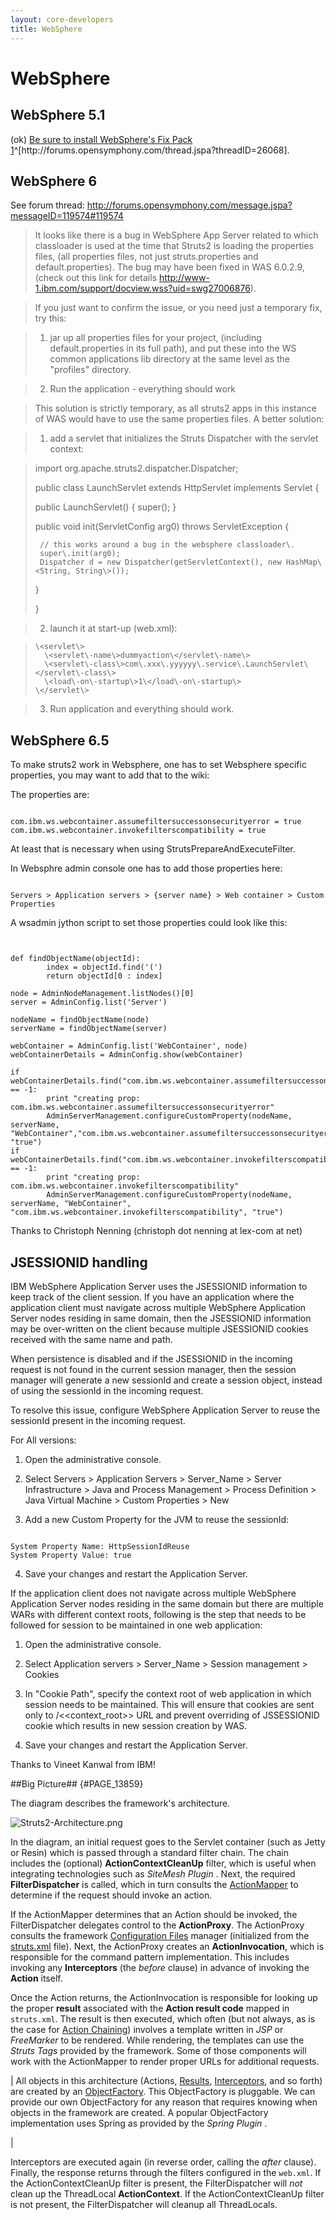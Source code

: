 ```yaml
---
layout: core-developers
title: WebSphere
---
```


# WebSphere

## WebSphere 5\.1

 (ok) [Be sure to install WebSphere's Fix Pack 1](http://forums\.opensymphony\.com/thread\.jspa?threadID=26068)^[http://forums\.opensymphony\.com/thread\.jspa?threadID=26068]\.

## WebSphere 6

See forum thread: [http://forums\.opensymphony\.com/message\.jspa?messageID=119574\#119574](http://forums\.opensymphony\.com/message\.jspa?messageID=119574\#119574)


> 

> 

> It looks like there is a bug in WebSphere App Server related to which classloader is used at the time that Struts2 is loading the properties files, (all properties files, not just struts\.properties and default\.properties)\. The bug may have been fixed in WAS 6\.0\.2\.9, (check out this link for details [http://www\-1\.ibm\.com/support/docview\.wss?uid=swg27006876](http://www\-1\.ibm\.com/support/docview\.wss?uid=swg27006876))\.

> 

> 

> If you just want to confirm the issue, or you need just a temporary fix, try this:

> 

> 

> 1) jar up all properties files for your project, (including default\.properties in its full path), and put these into the WS common applications lib directory at the same level as the "profiles" directory\.

> 
 > 2) Run the application \- everything should work

> 

> 

> This solution is strictly temporary, as all struts2 apps in this instance of WAS would have to use the same properties files\. A better solution:

> 

> 

> 1) add a servlet that initializes the Struts Dispatcher with the servlet context:

> 
 > import org\.apache\.struts2\.dispatcher\.Dispatcher;
 >  
 > public class LaunchServlet extends HttpServlet implements Servlet \{
 >  
 > 	public LaunchServlet() \{
 > 		super();
 > 	\}
 >  
 > 	public void init(ServletConfig arg0) throws ServletException \{
 > 		
 > 		// this works around a bug in the websphere classloader\.
 > 		super\.init(arg0);
 > 		Dispatcher d = new Dispatcher(getServletContext(), new HashMap\<String, String\>());	
 > 		
 > 	\}
 >  
 > \}
 > 

> 2) launch it at start\-up (web\.xml):

> 
 >     \<servlet\>
 >       \<servlet\-name\>dummyaction\</servlet\-name\>
 >       \<servlet\-class\>com\.xxx\.yyyyyy\.service\.LaunchServlet\</servlet\-class\>
 >       \<load\-on\-startup\>1\</load\-on\-startup\>
 >     \</servlet\>
 > 

> 3) Run application and everything should work\. 

> 

## WebSphere 6\.5

To make struts2 work in Websphere, one has to set Websphere specific properties, you may want to add that to the wiki:

The properties are:


~~~~~~~

com.ibm.ws.webcontainer.assumefiltersuccessonsecurityerror = true
com.ibm.ws.webcontainer.invokefilterscompatibility = true

~~~~~~~

At least that is necessary when using StrutsPrepareAndExecuteFilter\.

In Websphre admin console one has to add those properties here:


~~~~~~~

Servers > Application servers > {server name} > Web container > Custom Properties

~~~~~~~

A wsadmin jython script to set those properties could look like this:


~~~~~~~


def findObjectName(objectId):
        index = objectId.find('(')
        return objectId[0 : index]

node = AdminNodeManagement.listNodes()[0]
server = AdminConfig.list('Server')

nodeName = findObjectName(node)
serverName = findObjectName(server)

webContainer = AdminConfig.list('WebContainer', node)
webContainerDetails = AdminConfig.show(webContainer)

if webContainerDetails.find("com.ibm.ws.webcontainer.assumefiltersuccessonsecurityerror") == -1:
        print "creating prop: com.ibm.ws.webcontainer.assumefiltersuccessonsecurityerror"
        AdminServerManagement.configureCustomProperty(nodeName, serverName, "WebContainer","com.ibm.ws.webcontainer.assumefiltersuccessonsecurityerror", "true")
if webContainerDetails.find("com.ibm.ws.webcontainer.invokefilterscompatibility") == -1:
        print "creating prop: com.ibm.ws.webcontainer.invokefilterscompatibility"
        AdminServerManagement.configureCustomProperty(nodeName, serverName, "WebContainer", "com.ibm.ws.webcontainer.invokefilterscompatibility", "true")

~~~~~~~

Thanks to Christoph Nenning (christoph dot nenning at lex\-com at net)

## JSESSIONID handling

IBM WebSphere Application Server uses the JSESSIONID information to keep track of the client session\. If you have an application where the application client must navigate across multiple WebSphere Application Server nodes residing in same domain, then the JSESSIONID information may be over\-written on the client because multiple JSESSIONID cookies received with the same name and path\.

When persistence is disabled and if the JSESSIONID in the incoming request is not found in the current session manager, then the session manager will generate a new sessionId and create a session object, instead of using the sessionId in the incoming request\.

To resolve this issue, configure WebSphere Application Server to reuse the sessionId present in the incoming request\.

For All versions:

1. Open the administrative console.

2. Select Servers > Application Servers > Server_Name > Server Infrastructure > Java and Process Management > Process Definition > Java Virtual Machine > Custom Properties > New

3. Add a new Custom Property for the JVM to reuse the sessionId:


~~~~~~~

System Property Name: HttpSessionIdReuse
System Property Value: true

~~~~~~~

4. Save your changes and restart the Application Server.

If the application client does not navigate across multiple WebSphere Application Server nodes residing in the same domain but there are multiple WARs with different context roots, following is the step that needs to be followed for session to be maintained in one web application:

1. Open the administrative console.

2. Select Application servers > Server_Name > Session management > Cookies

3. In "Cookie Path", specify the context root of web application in which session needs to be maintained. This will ensure that cookies are sent only to /<<context_root>> URL and prevent overriding of JSSESSIONID cookie which results in new session creation by WAS.

4. Save your changes and restart the Application Server.

Thanks to Vineet Kanwal from IBM\!

##Big Picture## {#PAGE_13859}

The diagram describes the framework's architecture\.

![Struts2\-Architecture\.png](/Users/lukaszlenart/Projects/Apache/struts\-site/target/md/attachments/att2475\_Struts2\-Architecture\.png)

In the diagram, an initial request goes to the Servlet container (such as Jetty or Resin) which is passed through a standard filter chain\. The chain includes the (optional) **ActionContextCleanUp** filter, which is useful when integrating technologies such as _SiteMesh Plugin_ \. Next, the required **FilterDispatcher** is called, which in turn consults the [ActionMapper](#PAGE_14128) to determine if the request should invoke an action\.

If the ActionMapper determines that an Action should be invoked, the FilterDispatcher delegates control to the **ActionProxy**\. The ActionProxy consults the framework [Configuration Files](#PAGE_14163) manager (initialized from the [struts\.xml](#PAGE_13901) file)\. Next, the ActionProxy creates an **ActionInvocation**, which is responsible for the command pattern implementation\. This includes invoking any **Interceptors** (the _before_  clause) in advance of invoking the **Action** itself\.

Once the Action returns, the ActionInvocation is responsible for looking up the proper **result** associated with the **Action result code** mapped in `struts.xml`\. The result is then executed, which often (but not always, as is the case for [Action Chaining](#PAGE_14214)) involves a template written in _JSP_  or _FreeMarker_  to be rendered\. While rendering, the templates can use the _Struts Tags_  provided by the framework\. Some of those components will work with the ActionMapper to render proper URLs for additional requests\.



| All objects in this architecture (Actions, [Results](#PAGE_14035), [Interceptors](#PAGE_13941), and so forth) are created by an [ObjectFactory](#PAGE_27470)\. This ObjectFactory is pluggable\. We can provide our own ObjectFactory for any reason that requires knowing when objects in the framework are created\. A popular ObjectFactory implementation uses Spring as provided by the _Spring Plugin_ \.

| 

Interceptors are executed again (in reverse order, calling the _after_  clause)\. Finally, the response returns through the filters configured in the `web.xml`\. If the ActionContextCleanUp filter is present, the FilterDispatcher will _not_  clean up the ThreadLocal **ActionContext**\. If the ActionContextCleanUp filter is not present, the FilterDispatcher will cleanup all ThreadLocals\.
